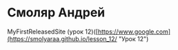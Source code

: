 

# Смоляр Андрей
MyFirstReleasedSite
(урок 12)([https://www.google.com](https://smolyaraa.github.io/lesson_12/ "Урок 12")
